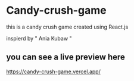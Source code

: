 # Candy-crush-game 

this is a candy crush game created using React.js 

inspierd by " Ania Kubaw " 

## you can see a live preview here 

https://candy-crush-game.vercel.app/
